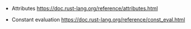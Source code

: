 - Attributes
https://doc.rust-lang.org/reference/attributes.html

- Constant evaluation
https://doc.rust-lang.org/reference/const_eval.html